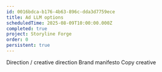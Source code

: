 ```yaml
---
id: 0016bdca-b176-4b63-896c-dda3d7759ece
title: Ad LLM options
scheduledTime: 2025-08-09T10:00:00.000Z
completed: true
project: Storyline Forge
order: 0
persistent: true
---
```


Direction / creative direction
Brand manifesto
Copy creative